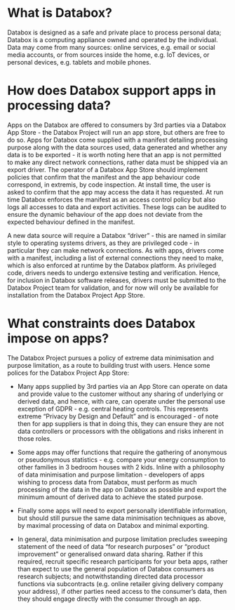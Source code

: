 # What is Databox?

Databox is designed as a safe and private place to process personal data;
Databox is a computing appliance owned and operated by the individual. Data may
come from many sources: online services, e.g. email or social media accounts, or
from sources inside the home, e.g. IoT devices, or personal devices, e.g.
tablets and mobile phones.

# How does Databox support apps in processing data?

Apps on the Databox are offered to consumers by 3rd parties via a Databox App
Store - the Databox Project will run an app store, but others are free to do so.
Apps for Databox come supplied with a manifest detailing processing purpose
along with the data sources used, data generated and whether any data is to be
exported - it is worth noting here that an app is not permitted to make any
direct network connections, rather data must be shipped via an export driver.
The operator of a Databox App Store should implement policies that confirm that
the manifest and the app behaviour code correspond, in extremis, by code
inspection. At install time, the user is asked to confirm that the app may
access the data it has requested. At run time Databox enforces the manifest as
an access control policy but also logs all accesses to data and export
activities. These logs can be audited to ensure the dynamic behaviour of the app
does not deviate from the expected behaviour defined in the manifest.

A new data source will require a Databox “driver” - this are named in similar
style to operating systems drivers, as they are privileged code - in particular
they can make network connections. As with apps, drivers come with a manifest,
including a list of external connections they need to make, which is also
enforced at runtime by the Databox platform. As privileged code, drivers needs
to undergo extensive testing and verification. Hence, for inclusion in Databox
software releases, drivers must be submitted to the Databox Project team for
validation, and for now will only be available for installation from the Databox
Project App Store.

# What constraints does Databox impose on apps?

The Databox Project pursues a policy of extreme data minimisation and purpose
limitation, as a route to building trust with users. Hence some polices for the
Databox Project App Store:

- Many apps supplied by 3rd parties via an App Store can operate on data and
  provide value to the customer without any sharing of underlying or derived
  data, and hence, with care, can operate under the personal use exception of
  GDPR - e.g. central heating controls. This represents extreme “Privacy by
  Design and Default” and is encouraged - of note then for app suppliers is that
  in doing this, they can ensure they are not data controllers or processors
  with the obligations and risks inherent in those roles.

- Some apps may offer functions that require the gathering of anonymous or
  pseudonymous statistics - e.g. compare your energy consumption to other
  families in 3 bedroom houses with 2 kids. Inline with a philosophy of data
  minimisation and purpose limitation - developers of apps wishing to process
  data from Databox, must perform as much processing of the data in the app on
  Databox as possible and export the minimum amount of derived data to achieve
  the stated purpose.

- Finally some apps will need to export personally identifiable information, but
  should still pursue the same data minimisation techniques as above, by maximal
  processing of data on Databox and minimal exporting.

- In general, data minimisation and purpose limitation precludes sweeping
  statement of the need of data “for research purposes” or “product improvement”
  or generalised onward data sharing. Rather if this required, recruit specific
  research participants for your beta apps, rather than expect to use the
  general population of Databox consumers as research subjects; and
  notwithstanding directed data processor functions via subcontracts (e.g.
  online retailer giving delivery company your address), if other parties need
  access to the consumer’s data, then they should engage directly with the
  consumer through an app.

